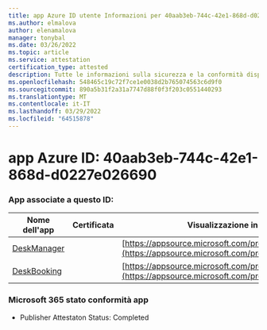 ```yaml
---
title: app Azure ID utente Informazioni per 40aab3eb-744c-42e1-868d-d0227e026690
ms.author: elmalova
author: elenamalova
manager: tonybal
ms.date: 03/26/2022
ms.topic: article
ms.service: attestation
certification_type: attested
description: Tutte le informazioni sulla sicurezza e la conformità disponibili per 40aab3eb-744c-42e1-868d-d0227e026690.
ms.openlocfilehash: 548465c19c72f7ce1e0038d2b765074563c6d9f0
ms.sourcegitcommit: 890a5b31f2a31a7747d88f0f3f203c0551440293
ms.translationtype: MT
ms.contentlocale: it-IT
ms.lasthandoff: 03/29/2022
ms.locfileid: "64515878"
---
```

# <a name="azure-app-id-40aab3eb-744c-42e1-868d-d0227e026690"></a>app Azure ID: 40aab3eb-744c-42e1-868d-d0227e026690


### <a name="apps-associated-with-this-id"></a>App associate a questo ID:
| **Nome dell'app** | **Certificata** | **Visualizzazione in AppSource** |
|--------------|---------------|-----------------------|
| [DeskManager](../forward/WA200003831.md) |  | [https://appsource.microsoft.com/product/office/WA200003831](https://appsource.microsoft.com/product/office/WA200003831) |
| [DeskBooking](../forward/WA200003866.md) |  | [https://appsource.microsoft.com/product/office/WA200003866](https://appsource.microsoft.com/product/office/WA200003866) |

### <a name="microsoft-365-app-compliance-status"></a>Microsoft 365 stato conformità app
- Publisher Attestaton Status: Completed
